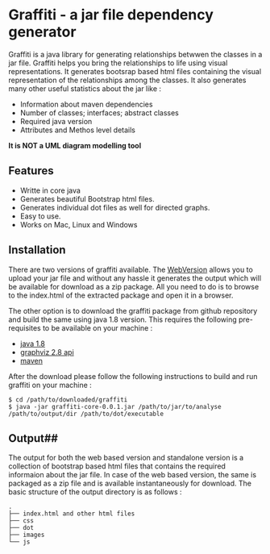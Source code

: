 # Graffiti - a jar file dependency generator #

Graffiti is a java library for generating relationships betwwen the classes in a jar file. Graffiti helps you bring the relationships to life using visual representations. It generates bootsrap based html files containing the visual representation of the relationships among the classes. It also generates many other useful statistics about the jar like :

- Information about maven dependencies
- Number of classes; interfaces; abstract classes
- Required java version
- Attributes and Methos level details

**It is NOT a UML diagram modelling tool**

## Features ##

* Writte in core java
* Generates beautiful Bootstrap html files.
* Generates individual dot files as well for directed graphs.
* Easy to use.
* Works on Mac, Linux and Windows


## Installation ##

There are two versions of graffiti available. The [WebVersion](http://graffiti.gaurs.io) allows you to upload your jar file and without any hassle it generates the output which will be available for download as a zip package. All you need to do is to browse to the index.html of the extracted package and open it in a browser.

The other option is to download the graffiti package from github repository and build the same using java 1.8 version. This requires the following pre-requisites to be available on your machine :

- [java 1.8](http://www.oracle.com/technetwork/java/javase/downloads/jdk8-downloads-2133151.html)
- [graphviz 2.8 api](http://www.graphviz.org/Download.php)
- [maven](https://maven.apache.org/download.cgi)

After the download please follow the following instructions to build and run graffiti on your machine :
````
$ cd /path/to/downloaded/graffiti
$ java -jar graffiti-core-0.0.1.jar /path/to/jar/to/analyse /path/to/output/dir /path/to/dot/executable
````

## Output##
The output for both the web based version and standalone version is a collection of bootstrap based html files that contains the required informaion about the jar file. In case of the web based version, the same is packaged as a zip file and is available instantaneously for download. The basic structure of the output directory is as follows :
````
.
├── index.html and other html files
├── css
├── dot
├── images
└── js
````
